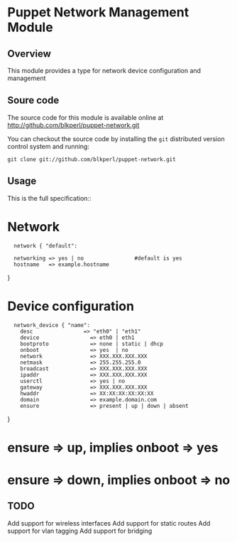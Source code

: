 Puppet Network Management Module
================================

Overview
--------

This module provides a type for network device configuration and management

Soure code
----------

The source code for this module is available online at
http://github.com/blkperl/puppet-network.git

You can checkout the source code by installing the `git` distributed version
control system and running:

    git clone git://github.com/blkperl/puppet-network.git

Usage
-----

This is the full specification::

   # Network

      network { "default":

      networking => yes | no			    #default is yes
      hostname   => example.hostname

   }

  # Device configuration
      network_device { "name":
        desc                => "eth0" | "eth1"
        device                => eth0 | eth1	      
        bootproto             => none | static | dhcp   
        onboot                => yes  | no	      
        network               => XXX.XXX.XXX.XXX
        netmask               => 255.255.255.0          
        broadcast             => XXX.XXX.XXX.XXX
        ipaddr                => XXX.XXX.XXX.XXX        
        userctl               => yes | no
        gateway               => XXX.XXX.XXX.XXX        
        hwaddr                => XX:XX:XX:XX:XX:XX
        domain                => example.domain.com
        ensure                => present | up | down | absent  
   }

  # ensure => up, implies onboot => yes
  # ensure => down, implies onboot => no

TODO
----
Add support for wireless interfaces
Add support for static routes
Add support for vlan tagging
Add support for bridging
